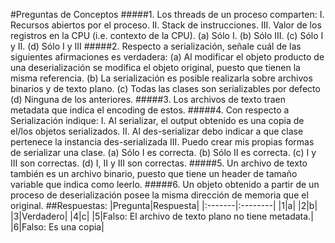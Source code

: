 #Preguntas de Conceptos
#####1. Los threads de un proceso comparten:
I. Recursos abiertos por el proceso.
    II. Stack de instrucciones.
    III. Valor de los registros en la CPU (i.e. contexto de la CPU).
	(a) Sólo I.
    (b) Sólo III.
    (c) Sólo I y II.
	(d) Sólo I y III
#####2. Respecto a serialización, señale cuál de las siguientes afirmaciones es verdadera:
(a) Al modificar el objeto producto de una deserialización se modifica el objeto original, puesto que tienen la misma referencia.
(b) La serialización es posible realizarla sobre archivos binarios y de texto plano.
(c) Todas las clases son serializables por defecto
(d) Ninguna de los anteriores.
#####3. Los archivos de texto traen metadata que indica el encoding de estos.
#####4. Con respecto a Serialización indique:
I. Al serializar, el output obtenido es una copia de el/los objetos serializados.
II. Al des-serializar debo indicar a que clase pertenece la instancia des-serializada
III. Puedo crear mis propias formas de serializar una clase.
(a) Sólo I es correcta.
(b) Sólo II es correcta.
(c) I y III son correctas.
(d) I, II y III son correctas.
#####5. Un archivo de texto también es un archivo binario, puesto que tiene un header de tamaño variable que indica como leerlo.
#####6. Un objeto obtenido a partir de un proceso de deserialización posee la misma dirección de memoria que el original.
##Respuestas: 
|Pregunta|Respuesta|
|:-------|:--------|
|1|a|
|2|b|
|3|Verdadero|
|4|c|
|5|Falso: El archivo de texto plano no tiene metadata.|
|6|Falso: Es una copia|